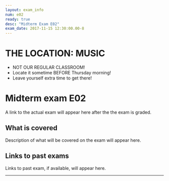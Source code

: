 ```yaml
---
layout: exam_info
num: e02
ready: true
desc: "Midterm Exam E02"
exam_date: 2017-11-15 12:30:00.00-8
---
```



# THE LOCATION: MUSIC

* NOT OUR REGULAR CLASSROOM!   
* Locate it sometime BEFORE Thursday morning!
* Leave yourself extra time to get there!

# Midterm exam E02

A link to the actual exam will appear here after the the exam is graded.

## What is covered

Description of what will be covered on the exam will appear here.

## Links to past exams

Links to past exam, if available, will appear here.

---

<div style="display:none;">  http://ucsb-cs8-f17.github.io/exam/e02 </div>
